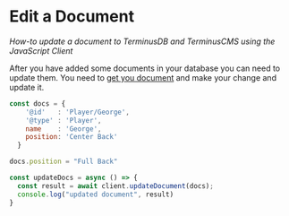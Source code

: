 # Edit a  Document

*How-to update a  document to TerminusDB and TerminusCMS using the JavaScript Client*

After you have added some documents in your database you can need to update them. 
You need to [get you document](./get-documents.md) and make your change and update it.

```js
const docs = {
    '@id'   : 'Player/George',
    '@type' : 'Player',
    name    : 'George',
    position: 'Center Back' 
  }

docs.position = "Full Back"

const updateDocs = async () => {
  const result = await client.updateDocument(docs);
  console.log("updated document", result)
}

```
